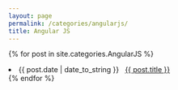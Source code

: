 ```yaml
---
layout: page
permalink: /categories/angularjs/
title: Angular JS
---
```



{% for post in site.categories.AngularJS %}
 <li><span>{{ post.date | date_to_string }}</span> &nbsp; <a href="{{ post.url }}">{{ post.title }}</a></li>
{% endfor %}
